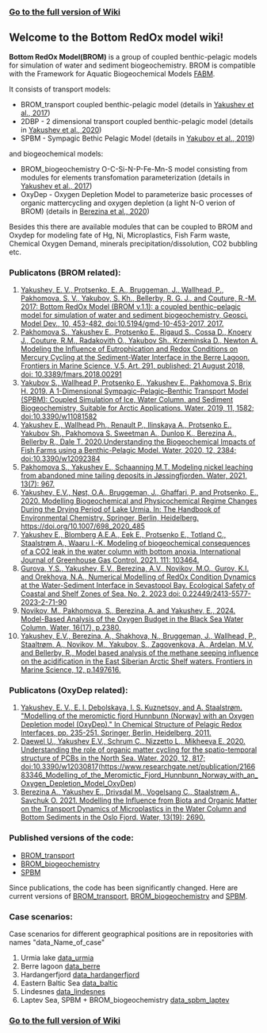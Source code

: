 ### [Go to the full version of Wiki](https://github.com/BottomRedoxModel/Wiki/wiki)

## Welcome to the Bottom RedOx model wiki!
**Bottom RedOx Model(BROM)** is a group of coupled benthic-pelagic models for simulation of water and sediment biogeochemistry. 
BROM is compatible with the Framework for Aquatic Biogeochemical Models [FABM](https://github.com/fabm-model).

It consists of transport models: 
* BROM_transport coupled benthic-pelagic model (details in [Yakushev et al., 2017](https://www.geosci-model-dev.net/10/453/2017/))
* 2DBP - 2 dimensional transport coupled benthic-pelagic model (details in [Yakushev et al., 2020](https://www.mdpi.com/2073-4441/12/9/2384))
* SPBM - Sympagic Bethic Pelagic Model (details in [Yakubov et al., 2019](https://www.mdpi.com/2073-4441/11/8/1582))

and biogeochemical models:
* BROM_biogeochemistry O-C-Si-N-P-Fe-Mn-S model consisting from modules for elements transfomation parameterization (details in [Yakushev et al., 2017](https://www.geosci-model-dev.net/10/453/2017/))
* OxyDep - Oxygen Depletion Model to parameterize basic processes of organic mattercycling and oxygen depletion (a light N-O verion of BROM) (details in [Berezina  et al., 2020](https://doi.org/10.3390/w13192690 ))

Besides this there are available modules that can be coupled to BROM and Oxydep for modeling fate of Hg, Ni, Microplastics, Fish Farm waste, Chemical Oxygen Demand, minerals precipitation/dissolution, CO2 bubbling etc. 

### Publicatons (BROM related):
1. [Yakushev, E. V., Protsenko, E. A., Bruggeman, J., Wallhead, P., Pakhomova, S. V., Yakubov, S. Kh., Bellerby, R. G. J., and Couture, R.-M. 2017: Bottom RedOx Model (BROM v.1.1): a coupled benthic–pelagic model for simulation of water and sediment biogeochemistry, Geosci. Model Dev., 10, 453-482, doi:10.5194/gmd-10-453-2017, 2017.](https://www.geosci-model-dev.net/10/453/2017/)
1. [Pakhomova S., Yakushev E., Protsenko E., Rigaud S., Cossa D., Knoery J., Couture, R.M., Radakovith O., Yakubov Sh., Krzeminska D., Newton A. Modeling the Influence of Eutrophication and Redox Conditions on Mercury Cycling at the Sediment-Water Interface in the Berre Lagoon. Frontiers in Marine Science, V.5, Art. 291, published: 21 August 2018, doi: 10.3389/fmars.2018.00291 ](https://www.frontiersin.org/articles/10.3389/fmars.2018.00291/full)
1. [Yakubov S., Wallhead P, Protsenko E., Yakushev E., Pakhomova S, Brix H. 2019. A 1-Dimensional Sympagic–Pelagic–Benthic Transport Model (SPBM): Coupled Simulation of Ice, Water Column, and Sediment Biogeochemistry, Suitable for Arctic Applications. Water. 2019, 11, 1582; doi:10.3390/w11081582](https://www.mdpi.com/2073-4441/11/8/1582)
1. [Yakushev E., Wallhead Ph., Renault P., Ilinskaya A., Protsenko E., Yakubov Sh., Pakhomova S. Sweetman A., Dunlop K., Berezina A., Bellerby R., Dale T. 2020.Understanding the Biogeochemical Impacts of Fish Farms using a Benthic-Pelagic Model. Water, 2020, 12, 2384; doi:10.3390/w12092384](https://www.mdpi.com/2073-4441/12/9/2384)
1. [Pakhomova S., Yakushev E., Schaanning M.T. Modeling nickel leaching from abandoned mine tailing deposits in Jøssingfjorden. Water, 2021, 13(7): 967.](https://www.mdpi.com/2073-4441/13/7/967)
1. [Yakushev, E.V., Nøst, O.A., Bruggeman, J., Ghaffari, P. and Protsenko, E., 2020. Modelling Biogeochemical and Physicochemical Regime Changes During the Drying Period of Lake Urmia. In: The Handbook of Environmental Chemistry. Springer, Berlin, Heidelberg. https://doi.org/10.1007/698_2020_485 ](https://www.mdpi.com/2073-4441/13/7/967)
1. [Yakushev E., Blomberg A.E.A., Eek E., Protsenko E., Totland C., Staalstrøm A., Waaru I.-K. Modeling of biogeochemical consequences of a CO2 leak in the water column with bottom anoxia. International Journal of Greenhouse Gas Control. 2021. 111: 103464. ](https://doi.org/10.1016/j.ijggc.2021.103464)
1. [Gurova, Y.S., Yakushev, E.V., Berezina, A.V., Novikov, M.O., Gurov, K.I. and Orekhova, N.A., Numerical Modelling of RedOx Condition Dynamics at the Water-Sediment Interface in Sevastopol Bay. Ecological Safety of Coastal and Shelf Zones of Sea. No. 2. 2023 doi: 0.22449/2413-5577-2023-2-71-90](http://ecological-safety.ru/en/repository/issues/2023/02/05/20230205.pdf)
2. [Novikov, M., Pakhomova, S., Berezina, A. and Yakushev, E., 2024. Model-Based Analysis of the Oxygen Budget in the Black Sea Water Column. Water, 16(17), p.2380.](https://www.mdpi.com/2073-4441/16/17/2380)
2. [Yakushev, E.V., Berezina, A., Shakhova, N., Bruggeman, J., Wallhead, P., Staaltrøm, A., Novikov, M., Yakubov, S., Zagovenkova, A., Ardelan, M.V. and Bellerby, R., Model based analysis of the methane seeping influence on the acidification in the East Siberian Arctic Shelf waters. Frontiers in Marine Science, 12, p.1497616.](https://www.frontiersin.org/articles/10.3389/fmars.2025.1497616)



### Publicatons (OxyDep related):
1. [Yakushev, E. V., E. I. Debolskaya, I. S. Kuznetsov, and A. Staalstrøm. "Modelling of the meromictic fjord Hunnbunn (Norway) with an Oxygen Depletion model (OxyDep)." In Chemical Structure of Pelagic Redox Interfaces, pp. 235-251. Springer, Berlin, Heidelberg, 2011.](https://www.researchgate.net/publication/216683346_Modelling_of_the_Meromictic_Fjord_Hunnbunn_Norway_with_an_Oxygen_Depletion_Model_OxyDep)
1. [Daewel U., Yakushev E.V., Schrum C., Nizzetto L., Mikheeva E. 2020. Understanding the role of organic matter cycling for the spatio-temporal structure of PCBs in the North Sea. Water. 2020, 12, 817; doi:10.3390/w12030817](https://www.mdpi.com/2073-4441/12/3/817)(https://www.researchgate.net/publication/216683346_Modelling_of_the_Meromictic_Fjord_Hunnbunn_Norway_with_an_Oxygen_Depletion_Model_OxyDep)
1. [Berezina A., Yakushev E., Drivsdal M., Vogelsang C., Staalstrøm A., Savchuk O. 2021. Modelling the Influence from Biota and Organic Matter on the Transport Dynamics of Microplastics in the Water Column and Bottom Sediments in the Oslo Fjord. Water, 13(19): 2690. ](https://doi.org/10.3390/w13192690 )


### Published versions of the code:
* [BROM_transport](https://github.com/e-yakushev/brom-git/releases) 
* [BROM_biogeochemistry](https://github.com/fabm-model/fabm/tree/master/src/models/niva/brom)
* [SPBM](https://github.com/limash/IPBM/releases)

Since publications, the code has been significantly changed. 
Here are current versions of [BROM_transport](https://github.com/BottomRedoxModel/brom-git), [BROM_biogeochemistry](https://github.com/BottomRedoxModel/brom_niva_module) and [SPBM](https://github.com/BottomRedoxModel/IPBM). 

### Case scenarios: 
Case scenarios for different geographical positions are in repositories with names "data_Name_of_case"

1. Urmia lake [data_urmia](https://github.com/BottomRedoxModel/data_urmia)
1. Berre lagoon [data_berre](https://github.com/BottomRedoxModel/data_berre)
1. Hardangerfjord [data_hardangerfjord](https://github.com/BottomRedoxModel/data_hardangerfjord)
1. Eastern Baltic Sea [data_baltic](https://github.com/BottomRedoxModel/data_baltic)
1. Lindesnes [data_lindesnes](https://github.com/BottomRedoxModel/data_lindesnes)
1. Laptev Sea, SPBM + BROM_biogeochemistry [data_spbm_laptev](https://github.com/BottomRedoxModel/data_spbm_laptev)


### [Go to the full version of Wiki](https://github.com/BottomRedoxModel/Wiki/wiki)
